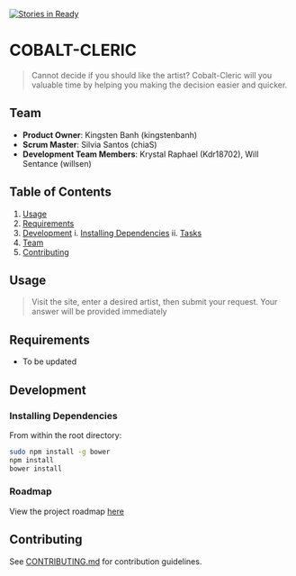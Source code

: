[![Stories in Ready](https://badge.waffle.io/COBALT-CLERIC/COBALT-CLERIC.png?label=ready&title=Ready)](https://waffle.io/COBALT-CLERIC/COBALT-CLERIC)
# COBALT-CLERIC

> Cannot decide if you should like the artist? Cobalt-Cleric will you valuable time by helping you making the decision easier and quicker.

## Team

  - __Product Owner__: Kingsten Banh (kingstenbanh)
  - __Scrum Master__: Silvia Santos (chiaS)
  - __Development Team Members__: Krystal Raphael (Kdr18702), Will Sentance (willsen)

## Table of Contents

1. [Usage](#usage)
2. [Requirements](#requirements)
3. [Development](#development)
    i. [Installing Dependencies](#installing-dependencies)
    ii. [Tasks](#tasks)
4. [Team](#team)
5. [Contributing](#contributing)

## Usage

> Visit the site, enter a desired artist, then submit your request. Your answer will be provided immediately

## Requirements

- To be updated

## Development

### Installing Dependencies

From within the root directory:

```sh
sudo npm install -g bower
npm install
bower install
```

### Roadmap

View the project roadmap [here](LINK_TO_PROJECT_ISSUES)


## Contributing

See [CONTRIBUTING.md](CONTRIBUTING.md) for contribution guidelines.
